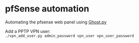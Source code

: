 pfSense automation
==================

Automating the pfsense web panel using [Ghost.py](http://jeanphix.me/Ghost.py/)

Add a PPTP VPN user:<br />
``./vpn_add_user.py admin_password vpn_user vpn_user_password``